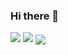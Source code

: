### Hi there 👋

<!--
**ChaurasiaAditya/ChaurasiaAditya** is a ✨ _special_ ✨ repository because its `README.md` (this file) appears on your GitHub profile.

Here are some ideas to get you started:

 🔭 I’m currently learning
## 🌱 I’m currently learning java
- 👯 I’m looking to collaborate on ...
- 🤔 I’m looking for help with ...
- 💬 Ask me about ...
- 📫 How to reach me: ...
- 😄 Pronouns: ...
- ⚡ Fun fact: ...
-->

<img src = "https://komarev.com/ghpvc/?username=ChaurasiaAditya">


<img src="https://github-readme-stats.vercel.app/api?username=ChaurasiaAditya&show_icons=true&locale=en">

<img align="center" src="https://github-readme-streak-stats.herokuapp.com/?user=ChaurasiaAditya">
